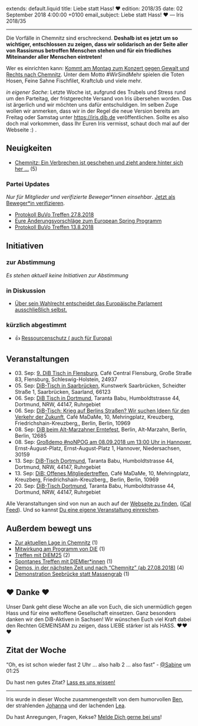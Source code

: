 extends: default.liquid
title: Liebe statt Hass! ❤️
edition: 2018/35
date: 02 September 2018 4:00:00 +0100
email_subject: Liebe statt Hass! ❤️ — Iris 2018/35

---

Die Vorfälle in Chemnitz sind erschreckend. **Deshalb ist es jetzt um so wichtiger, entschlossen zu zeigen, dass wir solidarisch an der Seite aller von Rassismus betroffen Menschen stehen und für ein friedliches Miteinander aller Menschen eintreten!**  

Wer es einrichten kann: [Kommt am Montag zum Konzert gegen Gewalt und Rechts nach Chemnitz](https://www.facebook.com/events/331690927577698/). Unter dem Motto #WirSindMehr spielen die Toten Hosen, Feine Sahne Fischfilet, Kraftclub und viele mehr. 

_in eigener Sache_: Letzte Woche ist, aufgrund des Trubels und Stress rund um den Parteitag, der fristgerechte Versand von Iris übersehen worden. Das ist ärgerlich und wir möchten uns dafür entschuldigen. Im selben Zuge wollen wir anmerken, dass wir in der Regel die neue Version bereits am Freitag oder Samstag unter https://iris.dib.de veröffentlichen. Sollte es also doch mal vorkommen, dass Ihr Euren Iris vermisst, schaut doch mal auf der Webseite :) .

## Neuigkeiten

 - [Chemnitz: Ein Verbrechen ist geschehen und zieht andere hinter sich her …](https://marktplatz.dib.de/t/chemnitz-ein-verbrechen-ist-geschehen-und-zieht-andere-hinter-sich-her/24585) (5)

### Partei Updates

_Nur für Mitglieder und verifizierte Beweger\*innen einsehbar_. [Jetzt als Beweger\*in verifizieren](https://dib.de/bewegerin-werden/).

 - [Protokoll BuVo Treffen 27.8.2018](https://marktplatz.dib.de/t/protokoll-buvo-treffen-27-8-2018/24560)
 - [Eure Änderungsvorschläge zum European Spring Programm](https://marktplatz.dib.de/t/eure-aenderungsvorschlaege-zum-european-spring-programm/24193)
 - [Protokoll BuVo Treffen 13.8.2018](https://marktplatz.dib.de/t/protokoll-buvo-treffen-13-8-2018/24182)

## Initiativen

### zur Abstimmung
_Es stehen aktuell keine Initiativen zur Abstimmung_

### in Diskussion
 - [Über sein Wahlrecht entscheidet das Europäische Parlament ausschließlich selbst.](https://abstimmen.dib.de/initiative/199-uber-sein-wahlrecht-entscheidet-das-europaische-parlament-ausschlielich-selbst)

### kürzlich abgestimmt

 - 👍 [Ressourcenschutz ( auch für Europa)](https://abstimmen.dib.de/initiative/162-ressourcenschutz-auch-fur-europa)


## Veranstaltungen

 - 03.&nbsp;Sep: [9. DiB Tisch in Flensburg](https://dib.de/veranstaltungen/9-dib-tisch-in-flensburg/), Café Central Flensburg, Große Straße 83, Flensburg, Schleswig-Holstein, 24937
 - 05.&nbsp;Sep: [DiB-Tisch in Saarbrücken](https://dib.de/veranstaltungen/dib-tisch-in-saarbruecken/), Kunstwerk Saarbrücken, Scheidter Straße 1, Saarbrücken, Saarland, 66123
 - 06.&nbsp;Sep: [DiB Tisch in Dortmund](https://dib.de/veranstaltungen/dib-tisch-in-dortmund-15/), Taranta Babu, Humboldtstrasse 44, Dortmund, NRW, 44147, Ruhrgebiet
 - 06.&nbsp;Sep: [DiB-Tisch: Krieg auf Berlins Straßen? Wir suchen Ideen für den Verkehr der Zukunft](https://dib.de/veranstaltungen/dib-tisch-krieg-auf-berlins-strassen-wir-suchen-ideen-fuer-den-verkehr-der-zukunft/), Café MaDaMe, 10, Mehringplatz, Kreuzberg, Friedrichshain-Kreuzberg,, Berlin, Berlin, 10969
 - 08.&nbsp;Sep: [DiB beim Alt-Marzahner Erntefest](https://dib.de/veranstaltungen/dib-beim-alt-marzahner-erntefest/), Berlin, Alt-Marzahn, Berlin, Berlin, 12685 
 - 08.&nbsp;Sep: [Großdemo #noNPOG am 08.09.2018 um 13:00 Uhr in Hannover](https://dib.de/veranstaltungen/grossdemo-nonpog-am-08-09-2018-um-1300-uhr-in-hannover/), Ernst-August-Platz, Ernst-August-Platz 1, Hannover, Niedersachsen, 30159
 - 13.&nbsp;Sep: [DiB-Tisch Dortmund](https://dib.de/veranstaltungen/dib-tisch-dortmund-2018-09-13/), Taranta Babu, Humboldtstrasse 44, Dortmund, NRW, 44147, Ruhrgebiet
 - 13.&nbsp;Sep: [DiB: Offenes Mitgliedertreffen](https://dib.de/veranstaltungen/dib-offenes-mitgliedertreffen/), Café MaDaMe, 10, Mehringplatz, Kreuzberg, Friedrichshain-Kreuzberg,, Berlin, Berlin, 10969
 - 20.&nbsp;Sep: [DiB-Tisch Dortmund](https://dib.de/veranstaltungen/dib-tisch-dortmund-2018-09-20/), Taranta Babu, Humboldtstrasse 44, Dortmund, NRW, 44147, Ruhrgebiet
 

Alle Veranstaltungen sind von nun an auch auf der [Webseite zu finden](https://dib.de/veranstaltungen/), ([iCal Feed](https://dib.de/?ical=1)). Und so kannst [Du eine eigene Veranstaltung einreichen](https://marktplatz.dib.de/t/eine-veranstaltung-auf-der-webseite-einreichen/21379).



## Außerdem bewegt uns

 - [Zur aktuellen Lage in Chemnitz](https://marktplatz.dib.de/t/zur-aktuellen-lage-in-chemnitz/24510) (1)
 - [Mitwirkung am Programm von DiE](https://marktplatz.dib.de/t/mitwirkung-am-programm-von-die/24558) (1)
 - [Treffen mit DiEM25](https://marktplatz.dib.de/t/treffen-mit-diem25/24624) (2)
 - [Spontanes Treffen mit DIEMler\*innen](https://marktplatz.dib.de/t/spontanes-treffen-mit-diemler-innen/24539) (1)
 - [Demos, in der nächsten Zeit und nach &ldquo;Chemnitz&rdquo; (ab 27.08.2018)](https://marktplatz.dib.de/t/demos-in-der-naechsten-zeit-und-nach-chemnitz-ab-27-08-2018/24626) (4)
 - [Demonstration Seebrücke statt Massengrab](https://marktplatz.dib.de/t/demonstration-seebruecke-statt-massengrab/24586) (1)

## ❤️ Danke ❤️
Unser Dank geht diese Woche an alle von Euch, die sich unermüdlich gegen Hass und für eine weltoffene Gesellschaft einsetzen. Ganz besonders danken wir den DiB-Aktiven in Sachsen! Wir wünschen Euch viel Kraft dabei den Rechten GEMEINSAM zu zeigen, dass LIEBE stärker ist als HASS. ❤️❤️❤️

## Zitat der Woche
“Oh, es ist schon wieder fast 2 Uhr … also halb 2 … also fast” - [@Sabine](https://marktplatz.dib.de/u/sabine/summary) um 01:25

Du hast nen gutes Zitat? [Lass es uns wissen!](https://marktplatz.dib.de/t/lustige-dib-zitate/10175)


---

Iris wurde in dieser Woche zusammengestellt von dem humorvollen [Ben](https://marktplatz.dib.de/u/Ben/), der strahlenden [Johanna](https://marktplatz.dib.de/u/Johanna/) und der lachenden [Lea](https://marktplatz.dib.de/u/Leia/).

Du hast Anregungen, Fragen, Kekse? [Melde Dich gerne bei uns](https://marktplatz.dib.de/t/neu-iris-die-woechtliche-zusammenfasssung-zum-sonntagsbrunch/10990)!

